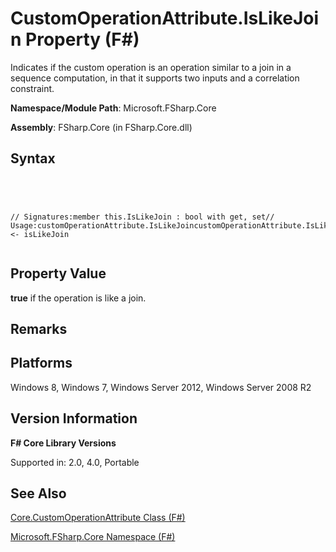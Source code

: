 # CustomOperationAttribute.IsLikeJoin Property (F#)

Indicates if the custom operation is an operation similar to a join in a sequence computation, in that it supports two inputs and a correlation constraint.

**Namespace/Module Path**: Microsoft.FSharp.Core

**Assembly**: FSharp.Core (in FSharp.Core.dll)


## Syntax



```




// Signatures:member this.IsLikeJoin : bool with get, set// Usage:customOperationAttribute.IsLikeJoincustomOperationAttribute.IsLikeJoin <- isLikeJoin


```





## Property Value
**true** if the operation is like a join.


## Remarks

## Platforms
Windows 8, Windows 7, Windows Server 2012, Windows Server 2008 R2


## Version Information
**F# Core Library Versions**

Supported in: 2.0, 4.0, Portable




## See Also
[Core.CustomOperationAttribute Class &#40;F&#35;&#41;](Core.CustomOperationAttribute-Class-%5BFSharp%5D.md)

[Microsoft.FSharp.Core Namespace &#40;F&#35;&#41;](Microsoft.FSharp.Core-Namespace-%5BFSharp%5D.md)

